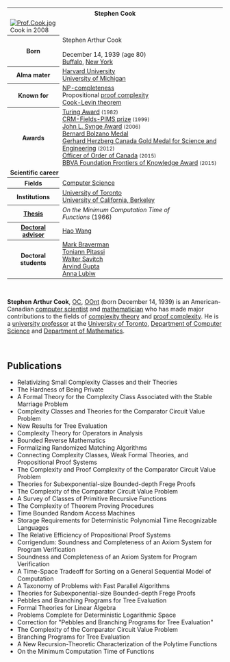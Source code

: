 <table class="infobox biography vcard">
<tbody>
<tr>
<th colspan="2">
<div class="fn">Stephen Cook</div>
</th>
</tr>
<tr>
<td colspan="2"><a class="image" href="220px-Prof.Cook.jpg"><img src="220px-Prof.Cook.jpg" srcset="220px-Prof.Cook.jpg" alt="Prof.Cook.jpg" width="220" height="266" data-file-width="1002" data-file-height="1211" /></a>
<div>Cook in 2008</div>
</td>
</tr>
<tr>
<th scope="row">Born</th>
<td>
<div class="nickname">Stephen Arthur Cook</div>
<br />December 14, 1939<span class="noprint ForceAgeToShow">&nbsp;(age&nbsp;80)</span><br />
<div class="birthplace"><a title="Buffalo, New York" href="https://en.wikipedia.org/wiki/Buffalo,_New_York">Buffalo</a>,&nbsp;<a title="New York (state)" href="https://en.wikipedia.org/wiki/New_York_(state)">New York</a></div>
</td>
</tr>
<tr>
<th scope="row">Alma&nbsp;mater</th>
<td><a title="Harvard University" href="https://en.wikipedia.org/wiki/Harvard_University">Harvard University</a><br /><a title="University of Michigan" href="https://en.wikipedia.org/wiki/University_of_Michigan">University of Michigan</a></td>
</tr>
<tr>
<th scope="row">Known&nbsp;for</th>
<td><a class="mw-redirect" title="NP-complete" href="https://en.wikipedia.org/wiki/NP-complete">NP-completeness</a><br />Propositional&nbsp;<a title="Proof complexity" href="https://en.wikipedia.org/wiki/Proof_complexity">proof complexity</a><br /><a class="mw-redirect" title="Cook-Levin theorem" href="https://en.wikipedia.org/wiki/Cook-Levin_theorem">Cook-Levin theorem</a></td>
</tr>
<tr>
<th scope="row">Awards</th>
<td><a title="Turing Award" href="https://en.wikipedia.org/wiki/Turing_Award">Turing Award</a>&nbsp;<small>(1982)</small><br /><a title="CRM-Fields-PIMS prize" href="https://en.wikipedia.org/wiki/CRM-Fields-PIMS_prize">CRM-Fields-PIMS prize</a>&nbsp;<small>(1999)</small><br /><a title="John L. Synge Award" href="https://en.wikipedia.org/wiki/John_L._Synge_Award">John L. Synge Award</a>&nbsp;<small>(2006)</small><br /><a class="new" title="Bernard Bolzano Medal (page does not exist)" href="https://en.wikipedia.org/w/index.php?title=Bernard_Bolzano_Medal&amp;action=edit&amp;redlink=1">Bernard Bolzano Medal</a><br /><a title="Gerhard Herzberg Canada Gold Medal for Science and Engineering" href="https://en.wikipedia.org/wiki/Gerhard_Herzberg_Canada_Gold_Medal_for_Science_and_Engineering">Gerhard Herzberg Canada Gold Medal for Science and Engineering</a>&nbsp;<small>(2012)</small><br /><a title="Order of Canada" href="https://en.wikipedia.org/wiki/Order_of_Canada">Officer of Order of Canada</a>&nbsp;<small>(2015)</small><br /><a class="mw-redirect" title="BBVA Foundation Frontiers of Knowledge Award" href="https://en.wikipedia.org/wiki/BBVA_Foundation_Frontiers_of_Knowledge_Award">BBVA Foundation Frontiers of Knowledge Award</a>&nbsp;<small>(2015)</small></td>
</tr>
<tr>
<td colspan="2"><strong>Scientific career</strong></td>
</tr>
<tr>
<th scope="row">Fields</th>
<td class="category"><a class="mw-redirect" title="Computer Science" href="https://en.wikipedia.org/wiki/Computer_Science">Computer Science</a></td>
</tr>
<tr>
<th scope="row">Institutions</th>
<td><a title="University of Toronto" href="https://en.wikipedia.org/wiki/University_of_Toronto">University of Toronto</a><br /><a title="University of California, Berkeley" href="https://en.wikipedia.org/wiki/University_of_California,_Berkeley">University of California, Berkeley</a></td>
</tr>
<tr>
<th scope="row"><a title="Thesis" href="https://en.wikipedia.org/wiki/Thesis">Thesis</a></th>
<td><em>On the Minimum Computation Time of Functions</em>&nbsp;(1966)</td>
</tr>
<tr>
<th scope="row"><a title="Doctoral advisor" href="https://en.wikipedia.org/wiki/Doctoral_advisor">Doctoral advisor</a></th>
<td><a title="Hao Wang (academic)" href="https://en.wikipedia.org/wiki/Hao_Wang_(academic)">Hao Wang</a></td>
</tr>
<tr>
<th scope="row">Doctoral students</th>
<td><a title="Mark Braverman (mathematician)" href="https://en.wikipedia.org/wiki/Mark_Braverman_(mathematician)">Mark Braverman</a><br /><a title="Toniann Pitassi" href="https://en.wikipedia.org/wiki/Toniann_Pitassi">Toniann Pitassi</a><br /><a title="Walter Savitch" href="https://en.wikipedia.org/wiki/Walter_Savitch">Walter Savitch</a><br /><a class="mw-redirect" title="Arvind Gupta (academic)" href="https://en.wikipedia.org/wiki/Arvind_Gupta_(academic)">Arvind Gupta</a><br /><a title="Anna Lubiw" href="https://en.wikipedia.org/wiki/Anna_Lubiw">Anna Lubiw</a></td>
</tr>
</tbody>
</table>
</br>
<p><strong>Stephen Arthur Cook</strong>,&nbsp;<span class="noexcerpt nowraplinks"><a title="Order of Canada" href="https://en.wikipedia.org/wiki/Order_of_Canada">OC</a>,&nbsp;<a title="Order of Ontario" href="https://en.wikipedia.org/wiki/Order_of_Ontario">OOnt</a></span>&nbsp;(born December 14, 1939) is an American-Canadian&nbsp;<a title="Computer science" href="https://en.wikipedia.org/wiki/Computer_science">computer scientist</a>&nbsp;and&nbsp;<a title="Mathematics" href="https://en.wikipedia.org/wiki/Mathematics">mathematician</a>&nbsp;who has made major contributions to the fields of&nbsp;<a title="Computational complexity theory" href="https://en.wikipedia.org/wiki/Computational_complexity_theory">complexity theory</a>&nbsp;and&nbsp;<a title="Proof complexity" href="https://en.wikipedia.org/wiki/Proof_complexity">proof complexity</a>. He is a&nbsp;<a class="mw-redirect" title="University professor" href="https://en.wikipedia.org/wiki/University_professor">university professor</a>&nbsp;at the&nbsp;<a title="University of Toronto" href="https://en.wikipedia.org/wiki/University_of_Toronto">University of Toronto</a>,&nbsp;<a class="mw-redirect" title="Department of Computer Science (University of Toronto)" href="https://en.wikipedia.org/wiki/Department_of_Computer_Science_(University_of_Toronto)">Department of Computer Science</a>&nbsp;and&nbsp;<a title="University of Toronto Department of Mathematics" href="https://en.wikipedia.org/wiki/University_of_Toronto_Department_of_Mathematics">Department of Mathematics</a>.</p>

</br>

<h2> Publications </h2>

<ul>

 <li><a target="_blank" href="https://github.com/manjunath5496/Stephen-A-Cook-Publications/blob/master/scook(1).pdf" style="text-decoration:none;">Relativizing Small Complexity Classes and their Theories</a></li>


 <li><a target="_blank" href="https://github.com/manjunath5496/Stephen-A-Cook-Publications/blob/master/scook(2).pdf" style="text-decoration:none;">The Hardness of Being Private</a></li>

<li><a target="_blank" href="https://github.com/manjunath5496/Stephen-A-Cook-Publications/blob/master/scook(3).pdf" style="text-decoration:none;">A Formal Theory for the Complexity Class Associated with the Stable Marriage Problem</a></li>
 <li><a target="_blank" href="https://github.com/manjunath5496/Stephen-A-Cook-Publications/blob/master/scook(4).pdf" style="text-decoration:none;">Complexity Classes and Theories for the Comparator Circuit Value Problem</a></li>                              
<li><a target="_blank" href="https://github.com/manjunath5496/Stephen-A-Cook-Publications/blob/master/scook(5).pdf" style="text-decoration:none;">New Results for Tree Evaluation</a></li>
<li><a target="_blank" href="https://github.com/manjunath5496/Stephen-A-Cook-Publications/blob/master/scook(6).pdf" style="text-decoration:none;">Complexity Theory for Operators in Analysis</a></li>
 <li><a target="_blank" href="https://github.com/manjunath5496/Stephen-A-Cook-Publications/blob/master/scook(7).pdf" style="text-decoration:none;">Bounded Reverse Mathematics</a></li>

 <li><a target="_blank" href="https://github.com/manjunath5496/Stephen-A-Cook-Publications/blob/master/scook(8).pdf" style="text-decoration:none;"> Formalizing Randomized Matching Algorithms</a></li>
   <li><a target="_blank" href="https://github.com/manjunath5496/Stephen-A-Cook-Publications/blob/master/scook(9).pdf" style="text-decoration:none;">Connecting Complexity Classes, Weak Formal Theories, and Propositional Proof Systems</a></li>
  
   
 <li><a target="_blank" href="https://github.com/manjunath5496/Stephen-A-Cook-Publications/blob/master/scook(10).pdf" style="text-decoration:none;">The Complexity and Proof Complexity of the Comparator Circuit Value Problem</a></li>                              
<li><a target="_blank" href="https://github.com/manjunath5496/Stephen-A-Cook-Publications/blob/master/scook(11).pdf" style="text-decoration:none;">Theories for Subexponential-size Bounded-depth Frege Proofs</a></li>
<li><a target="_blank" href="https://github.com/manjunath5496/Stephen-A-Cook-Publications/blob/master/scook(12).pdf" style="text-decoration:none;">The Complexity of the Comparator Circuit Value Problem</a></li>
<li><a target="_blank" href="https://github.com/manjunath5496/Stephen-A-Cook-Publications/blob/master/scook(13).pdf" style="text-decoration:none;">A Survey of Classes of Primitive Recursive Functions</a></li>

<li><a target="_blank" href="https://github.com/manjunath5496/Stephen-A-Cook-Publications/blob/master/scook(14).pdf" style="text-decoration:none;">The Complexity of Theorem Proving Procedures</a></li>
                              
<li><a target="_blank" href="https://github.com/manjunath5496/Stephen-A-Cook-Publications/blob/master/scook(15).pdf" style="text-decoration:none;">Time Bounded Random Access Machines</a></li>

<li><a target="_blank" href="https://github.com/manjunath5496/Stephen-A-Cook-Publications/blob/master/scook(16).pdf" style="text-decoration:none;">Storage Requirements for Deterministic Polynomial Time Recognizable Languages</a></li>

  <li><a target="_blank" href="https://github.com/manjunath5496/Stephen-A-Cook-Publications/blob/master/scook(17).pdf" style="text-decoration:none;">The Relative Efficiency of Propositional Proof Systems</a></li>   
  
<li><a target="_blank" href="https://github.com/manjunath5496/Stephen-A-Cook-Publications/blob/master/scook(18).pdf" style="text-decoration:none;">Corrigendum: Soundness and Completeness of an Axiom System for Program Verification</a></li> 

  
<li><a target="_blank" href="https://github.com/manjunath5496/Stephen-A-Cook-Publications/blob/master/scook(19).pdf" style="text-decoration:none;">Soundness and Completeness of an Axiom System for Program Verification</a></li> 

<li><a target="_blank" href="https://github.com/manjunath5496/Stephen-A-Cook-Publications/blob/master/scook(20).pdf" style="text-decoration:none;">A Time-Space Tradeoff for Sorting on a General Sequential Model of Computation </a></li>

<li><a target="_blank" href="https://github.com/manjunath5496/Stephen-A-Cook-Publications/blob/master/scook(21).pdf" style="text-decoration:none;">A Taxonomy of Problems with Fast Parallel Algorithms</a></li>
<li><a target="_blank" href="https://github.com/manjunath5496/Stephen-A-Cook-Publications/blob/master/scook(22).pdf" style="text-decoration:none;">Theories for Subexponential-size Bounded-depth Frege Proofs</a></li> 
 <li><a target="_blank" href="https://github.com/manjunath5496/Stephen-A-Cook-Publications/blob/master/scook(23).pdf" style="text-decoration:none;">Pebbles and Branching Programs for Tree Evaluation</a></li> 
 

   <li><a target="_blank" href="https://github.com/manjunath5496/Stephen-A-Cook-Publications/blob/master/scook(24).pdf" style="text-decoration:none;">
Formal Theories for Linear Algebra</a></li>
 
   <li><a target="_blank" href="https://github.com/manjunath5496/Stephen-A-Cook-Publications/blob/master/scook(25).pdf" style="text-decoration:none;">
Problems Complete for Deterministic Logarithmic Space</a></li>                              
 <li><a target="_blank" href="https://github.com/manjunath5496/Stephen-A-Cook-Publications/blob/master/scook(26).pdf" style="text-decoration:none;">Correction for "Pebbles and Branching Programs for Tree Evaluation"</a></li>
 <li><a target="_blank" href="https://github.com/manjunath5496/Stephen-A-Cook-Publications/blob/master/scook(27).pdf" style="text-decoration:none;">The Complexity of the Comparator Circuit Value Problem</a></li>
   
 
   <li><a target="_blank" href="https://github.com/manjunath5496/Stephen-A-Cook-Publications/blob/master/scook(28).pdf" style="text-decoration:none;">Branching Programs for Tree Evaluation</a></li>
 
   <li><a target="_blank" href="https://github.com/manjunath5496/Stephen-A-Cook-Publications/blob/master/scook(29).pdf" style="text-decoration:none;">A New Recursion-Theoretic Characterization of the Polytime Functions</a></li>                              

   <li><a target="_blank" href="https://github.com/manjunath5496/Stephen-A-Cook-Publications/blob/master/scook(30).pdf" style="text-decoration:none;">On the Minimum Computation Time of Functions</a></li>   
  </ul>
